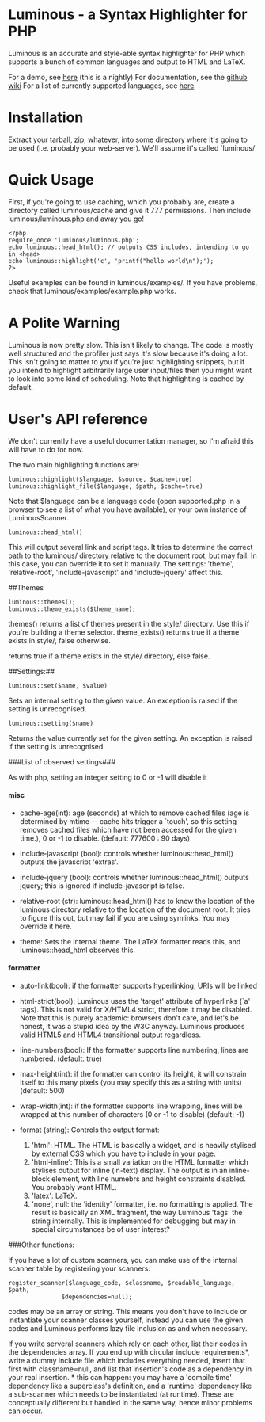 Luminous - a Syntax Highlighter for PHP
=======================================

Luminous is an accurate and style-able syntax highlighter for PHP which supports 
a bunch of common languages and output to HTML and LaTeX.

For a demo, see [here](http://luminous.asgaard.co.uk/) (this is a nightly)
For documentation, see the [github wiki](https://github.com/markwatkinson/luminous/wiki)
For a list of currently supported languages, see [here](http://luminous.asgaard.co.uk/supported.php)



Installation
============
Extract your tarball, zip, whatever, into some directory where it's going to be
used (i.e. probably your web-server).  We'll assume it's called `luminous/'

Quick Usage 
===========

First, if you're going to use caching, which you probably are, create a 
directory called luminous/cache and give it 777 permissions. Then include 
luminous/luminous.php and away you go!

    <?php 
    require_once 'luminous/luminous.php';
    echo luminous::head_html(); // outputs CSS includes, intending to go in <head>
    echo luminous::highlight('c', 'printf("hello world\n");');
    ?>

Useful examples can be found in luminous/examples/. If you have problems,
check that luminous/examples/example.php works.

A Polite Warning
================

Luminous is now pretty slow. This isn't likely to change. The code is
mostly well structured and the profiler just says it's slow because it's doing
a lot. This isn't going to matter to you if you're just highlighting snippets,
but if you intend to highlight arbitrarily large user input/files then you 
might want to look into some kind of scheduling. Note that highlighting is 
cached by default.


User's API reference
====================

We don't currently have a useful documentation manager, so I'm afraid this
will have to do for now.

The two main highlighting functions are:
  
    luminous::highlight($language, $source, $cache=true)
    luminous::highlight_file($language, $path, $cache=true)
  
Note that $language can be a language code (open supported.php in a browser 
to see a list of what you have available), or your own instance of
LuminousScanner.

    luminous::head_html()
  
This will output several link and script tags. It tries to determine the
correct path to the luminous/ directory relative to the document root, but 
may fail. In this case, you can override it to set it manually. The settings:
'theme', 'relative-root', 'include-javascript' and 'include-jquery' affect
this.

##Themes

    luminous::themes(); 
    luminous::theme_exists($theme_name);

themes() returns a list of themes present in the style/ directory. Use this 
if you're building a theme selector. theme_exists() returns true if a theme
exists in style/, false otherwise. 
  
returns true if a theme exists in the style/ directory, else false.

##Settings:##

    luminous::set($name, $value)
  
Sets an internal setting to the given value. An exception is raised if 
the setting is unrecognised.

    luminous::setting($name)
  
Returns the value currently set for the given setting. An exception is raised 
if the setting is unrecognised.
  
###List of observed settings###
  
As with php, setting an integer setting to 0 or -1 will disable it


#### misc

+ cache-age(int): age (seconds) at which to remove cached files (age is 
determined by mtime -- cache hits trigger a `touch', so this setting removes
cached files which have not been accessed for the given time.),
0 or -1 to disable. (default: 777600 : 90 days)

+ include-javascript (bool): controls whether luminous::head_html() outputs
the javascript 'extras'.

+ include-jquery (bool): controls whether luminous::head_html() outputs
jquery; this is ignored if include-javascript is false.

+ relative-root (str): luminous::head_html() has to know the location of the
luminous directory relative to the location of the document root. It 
tries to figure this out, but may fail if you are using symlinks. 
You may override it here.

+ theme: Sets the internal theme. The LaTeX formatter reads this, and
luminous::head_html observes this.


#### formatter

+ auto-link(bool): if the formatter supports hyperlinking, URIs will be linked

+ html-strict(bool): Luminous uses the 'target' attribute of hyperlinks (`a' tags). 
This is not valid for X/HTML4 strict, therefore it may be disabled. Note that
this is purely academic: browsers don't care, and let's be honest, it was a 
stupid idea by the W3C anyway. Luminous produces valid HTML5 and HTML4 
transitional output regardless.

+ line-numbers(bool): If the formatter supports line numbering, lines are 
numbered. (default: true)

+ max-height(int): if the formatter can control its height, it will constrain 
itself to this many pixels (you may specify this as a string with units)
(default: 500)

+ wrap-width(int): if the formatter supports line wrapping, lines 
will be wrapped at this number of characters (0 or -1 to disable) (default: 
-1)  

+ format (string): Controls the output format:  
  1. 'html': HTML. The HTML is basically a widget, and is heavily stylised by 
  external CSS which you have to include in your page.
  2. 'html-inline': This is a small variation on the HTML formatter which 
  stylises output for inline (in-text) display. The output is in an 
  inline-block element, with line numebrs and height constraints 
  disabled. You probably want HTML.  
  3. 'latex': LaTeX. 
  4. 'none', null: the 'identity' formatter, i.e. no formatting is applied. The
  result is basically an XML fragment, the way Luminous 'tags' the string
  internally. This is implemented for debugging but may in special 
  circumstances be of user interest?


  
###Other functions:
  
If you have a lot of custom scanners, you can make use of the internal 
scanner table by registering your scanners:
  
    register_scanner($language_code, $classname, $readable_language, $path, 
                   $dependencies=null);
  
codes may be an array or string. This means you don't have to include or 
instantiate your scanner classes yourself, instead you can use the given codes
and Luminous performs lazy file inclusion as and when necessary.

If you write serveral scanners which rely on each other, list their codes in 
the dependencies array. If you end up with circular include requirements\*, 
write a dummy include file which includes everything needed, insert that first 
with classname=null, and list that insertion's code as a dependency in your 
real insertion.
\* this can happen: you may have a 'compile time' dependency like a superclass's
definition, and a 'runtime' dependency like a sub-scanner which needs to be
instantiated (at runtime). These are conceptually different but handled in
the same way, hence minor problems can occur.

  
  
